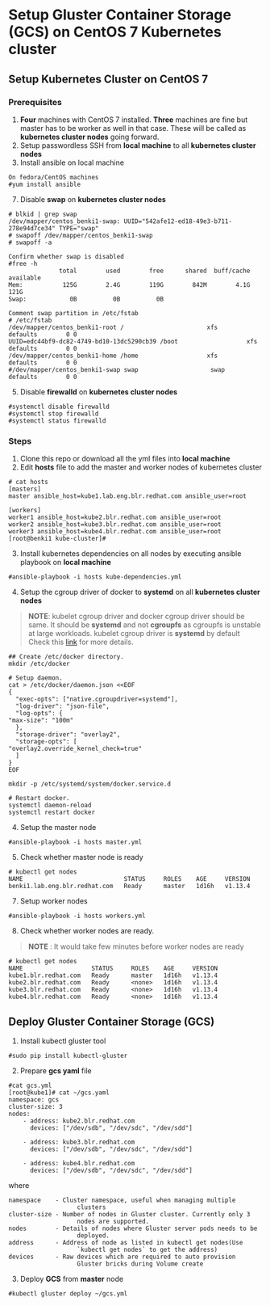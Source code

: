 # Setup Gluster Container Storage (GCS) on CentOS 7 Kubernetes cluster

## Setup Kubernetes Cluster on CentOS 7
### Prerequisites
1. **Four** machines with CentOS 7 installed. **Three** machines are fine but master has to be  worker as well in that case. These will be called as **kubernetes cluster nodes** going forward.
2. Setup passwordless SSH from **local machine** to all **kubernetes cluster nodes**
3. Install ansible on local machine
 ```
 On fedora/CentOS machines
#yum install ansible
 ```
7. Disable **swap** on **kubernetes cluster nodes**
```
# blkid | grep swap
/dev/mapper/centos_benki1-swap: UUID="542afe12-ed18-49e3-b711-278e94d7ce34" TYPE="swap" 
# swapoff /dev/mapper/centos_benki1-swap
# swapoff -a

Confirm whether swap is disabled
#free -h
              total        used        free      shared  buff/cache   available
Mem:           125G        2.4G        119G        842M        4.1G        121G
Swap:            0B          0B          0B

Comment swap partition in /etc/fstab
# /etc/fstab
/dev/mapper/centos_benki1-root /                       xfs     defaults        0 0
UUID=edc44bf9-dc82-4749-bd10-13dc5290cb39 /boot                   xfs     defaults        0 0
/dev/mapper/centos_benki1-home /home                   xfs     defaults        0 0
#/dev/mapper/centos_benki1-swap swap                    swap    defaults        0 0

```
5. Disable **firewalld** on **kubernetes cluster nodes**
```
#systemctl disable firewalld
#systemctl stop firewalld
#systemctl status firewalld
```


### Steps

1. Clone this repo or download all the yml files into **local machine**
2. Edit **hosts** file to add the master and worker nodes of kubernetes cluster
```
# cat hosts
[masters]
master ansible_host=kube1.lab.eng.blr.redhat.com ansible_user=root

[workers]
worker1 ansible_host=kube2.blr.redhat.com ansible_user=root
worker2 ansible_host=kube3.blr.redhat.com ansible_user=root
worker3 ansible_host=kube4.blr.redhat.com ansible_user=root
[root@benki1 kube-cluster]# 

```
3.  Install kubernetes dependencies on all nodes by executing ansible playbook on **local machine**
```
#ansible-playbook -i hosts kube-dependencies.yml
```
4. Setup the cgroup driver of docker to **systemd**  on all **kubernetes cluster nodes**
> **NOTE**: kubelet cgroup driver and docker cgroup driver should be same. It should be **systemd** and not **cgroupfs** as cgroupfs is unstable at large workloads.  kubelet cgroup driver is **systemd** by default
Check this [link](https://kubernetes.io/docs/setup/cri/) for more details.  

```  
## Create /etc/docker directory.  
mkdir /etc/docker  
  
# Setup daemon.  
cat > /etc/docker/daemon.json <<EOF  
{  
  "exec-opts": ["native.cgroupdriver=systemd"],  
  "log-driver": "json-file",  
  "log-opts": {  
"max-size": "100m"  
  },  
  "storage-driver": "overlay2",  
  "storage-opts": [  
"overlay2.override_kernel_check=true"  
  ]  
}  
EOF  
  
mkdir -p /etc/systemd/system/docker.service.d  
  
# Restart docker.  
systemctl daemon-reload  
systemctl restart docker  
```
4. Setup the master node
```
#ansible-playbook -i hosts master.yml
```
5. Check whether master node is ready
```
# kubectl get nodes
NAME                            STATUS     ROLES    AGE     VERSION
benki1.lab.eng.blr.redhat.com   Ready      master   1d16h   v1.13.4

```
7. Setup worker nodes
```
#ansible-playbook -i hosts workers.yml
```
8. Check whether worker nodes are ready.
> **NOTE** : It would take few minutes before worker nodes are ready
```
# kubectl get nodes
NAME                   STATUS     ROLES    AGE     VERSION
kube1.blr.redhat.com   Ready      master   1d16h   v1.13.4
kube2.blr.redhat.com   Ready      <none>   1d16h   v1.13.4
kube3.blr.redhat.com   Ready      <none>   1d16h   v1.13.4
kube4.blr.redhat.com   Ready      <none>   1d16h   v1.13.4

```

## Deploy Gluster Container Storage (GCS)
1. Install kubectl gluster tool
```
#sudo pip install kubectl-gluster
```
2. Prepare **gcs yaml** file
```
#cat gcs.yml
[root@kube1]# cat ~/gcs.yaml 
namespace: gcs
cluster-size: 3
nodes:
    - address: kube2.blr.redhat.com
      devices: ["/dev/sdb", "/dev/sdc", "/dev/sdd"]

    - address: kube3.blr.redhat.com
      devices: ["/dev/sdb", "/dev/sdc", "/dev/sdd"]

    - address: kube4.blr.redhat.com
      devices: ["/dev/sdb", "/dev/sdc", "/dev/sdd"]

```
where
```
namespace    - Cluster namespace, useful when managing multiple
                   clusters
cluster-size - Number of nodes in Gluster cluster. Currently only 3
                   nodes are supported.
nodes        - Details of nodes where Gluster server pods needs to be
                   deployed.
address      - Address of node as listed in kubectl get nodes(Use
                   `kubectl get nodes` to get the address)
devices      - Raw devices which are required to auto provision
                   Gluster bricks during Volume create
```
3. Deploy **GCS** from **master** node
```
#kubectl gluster deploy ~/gcs.yml
```
